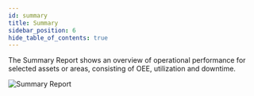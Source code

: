 ```yaml
---
id: summary
title: Summary
sidebar_position: 6
hide_table_of_contents: true
---
```



The Summary Report shows an overview of operational performance for selected assets or areas, consisting of OEE, utilization and downtime.

![Summary Report](/img/ops-analytics-summary2.png)